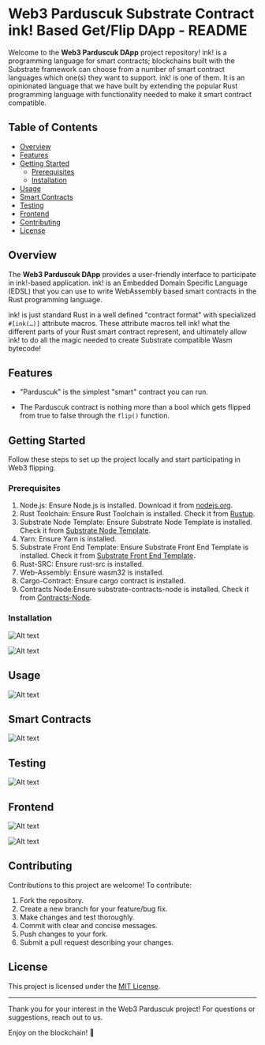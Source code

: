 # Web3 Parduscuk Substrate Contract ink! Based Get/Flip DApp - README

Welcome to the **Web3 Parduscuk DApp** project repository! ink! is a programming language for smart contracts; blockchains built with the Substrate framework can choose from a number of smart contract languages which one(s) they want to support. ink! is one of them. It is an opinionated language that we have built by extending the popular Rust programming language with functionality needed to make it smart contract compatible.

## Table of Contents

- [Overview](#overview)
- [Features](#features)
- [Getting Started](#getting-started)
  - [Prerequisites](#prerequisites)
  - [Installation](#installation)
- [Usage](#usage)
- [Smart Contracts](#smart-contracts)
- [Testing](#testing)
- [Frontend](#frontend)
- [Contributing](#contributing)
- [License](#license)

## Overview

The **Web3 Parduscuk DApp** provides a user-friendly interface to participate in ink!-based application. ink! is an Embedded Domain Specific Language (EDSL) that you can use to write WebAssembly based smart contracts in the Rust programming language.

ink! is just standard Rust in a well defined "contract format" with specialized `#[ink(…)]` attribute macros. These attribute macros tell ink! what the different parts of your Rust smart contract represent, and ultimately allow ink! to do all the magic needed to create Substrate compatible Wasm bytecode!

## Features

- "Parduscuk" is the simplest "smart" contract you can run.

- The Parduscuk contract is nothing more than a bool which gets flipped from true to false through the `flip()` function.

## Getting Started

Follow these steps to set up the project locally and start participating in Web3 flipping.

### Prerequisites

1. Node.js: Ensure Node.js is installed. Download it from [nodejs.org](https://nodejs.org/).
2. Rust Toolchain: Ensure Rust Toolchain is installed. Check it from [Rustup](https://sh.rustup.rs).
3. Substrate Node Template: Ensure Substrate Node Template is installed. Check it from [Substrate Node Template](https://github.com/substrate-developer-hub/substrate-node-template).
4. Yarn: Ensure Yarn is installed.
5. Substrate Front End Template: Ensure Substrate Front End Template is installed. Check it from [Substrate Front End Template](https://github.com/substrate-developer-hub/substrate-front-end-template).
6. Rust-SRC: Ensure rust-src is installed.
7. Web-Assembly: Ensure wasm32 is installed.
8. Cargo-Contract: Ensure cargo contract is installed.
9. Contracts Node:Ensure substrate-contracts-node is installed. Check it from [Contracts-Node](https://github.com/paritytech/substrate-contracts-node.git).

### Installation

![Alt text](Goruntu_105_1.png)

![Alt text](Goruntu_107_1.png)

## Usage

![Alt text](Goruntu_112.png)

## Smart Contracts

![Alt text](Goruntu_115.png)

## Testing

![Alt text](Goruntu_119_1.png)

## Frontend

![Alt text](Goruntu_116.png)

![Alt text](Goruntu_117.png)

## Contributing

Contributions to this project are welcome! To contribute:

1. Fork the repository.
2. Create a new branch for your feature/bug fix.
3. Make changes and test thoroughly.
4. Commit with clear and concise messages.
5. Push changes to your fork.
6. Submit a pull request describing your changes.

## License

This project is licensed under the [MIT License](LICENSE).

---

Thank you for your interest in the Web3 Parduscuk project! For questions or suggestions, reach out to us.

Enjoy on the blockchain! 🚀
